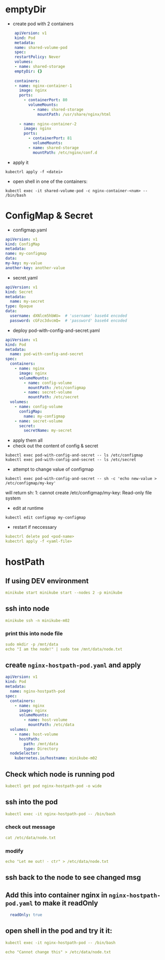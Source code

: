 # emptyDir
- create pod with 2 containers
```yaml
    apiVersion: v1
    kind: Pod
    metadata:
    name: shared-volume-pod
    spec:
    restartPolicy: Never
    volumes:
    - name: shared-storage
    emptyDir: {}
    
    containers:
    - name: nginx-container-1
      image: nginx
      ports:
        - containerPort: 80
          volumeMounts:
            - name: shared-storage
              mountPath: /usr/share/nginx/html
    
      - name: nginx-container-2
        image: nginx
        ports:
          - containerPort: 81
            volumeMounts:
          - name: shared-storage
            mountPath: /etc/nginx/conf.d
```

- apply it

```kubectrl apply -f <datei>```

- open shell in one of the containers:

```kubectl exec -it shared-volume-pod -c nginx-container-<num> -- /bin/bash```

# ConfigMap & Secret

- configmap.yaml
```yaml
apiVersion: v1
kind: ConfigMap
metadata:
name: my-configmap
data:
my-key: my-value
another-key: another-value
```

- secret.yaml
```yaml
apiVersion: v1
kind: Secret
metadata:
  name: my-secret
type: Opaque
data:
  username: dXNlcm5hbWU=  # 'username' base64 encoded
  password: cGFzc3dvcmQ=  # 'password' base64 encoded
```

- deploy pod-with-config-and-secret.yaml
```yaml
apiVersion: v1
kind: Pod
metadata:
  name: pod-with-config-and-secret
spec:
  containers:
    - name: nginx
      image: nginx
      volumeMounts:
        - name: config-volume
          mountPath: /etc/configmap
        - name: secret-volume
          mountPath: /etc/secret
  volumes:
    - name: config-volume
      configMap:
        name: my-configmap
    - name: secret-volume
      secret:
        secretName: my-secret
```

- apply them all
- check out the content of config & secret
```
kubectl exec pod-with-config-and-secret -- ls /etc/configmap
kubectl exec pod-with-config-and-secret -- ls /etc/secret
```

- attempt to change value of configmap
```
kubectl exec pod-with-config-and-secret -- sh -c 'echo new-value > /etc/configmap/my-key'
```
will return sh: 1: cannot create /etc/configmap/my-key: Read-only file system

- edit at runtime
```
kubectl edit configmap my-configmap
```

- restart if neccessary
```yaml
kubectrl delete pod <pod-name>
kubectrl apply -f <yaml-file>
```

# hostPath
## If using DEV environment
```yaml
minikube start minikube start --nodes 2 -p minikube
```
## ssh into node
```yaml
minikube ssh -n minikube-m02
```

### print this into node file
```yaml
sudo mkdir -p /mnt/data
echo "I am the node!" | sudo tee /mnt/data/node.txt
```

## create ```nginx-hostpath-pod.yaml``` and apply
```yaml
apiVersion: v1
kind: Pod
metadata:
  name: nginx-hostpath-pod
spec:
  containers:
    - name: nginx
      image: nginx
      volumeMounts:
        - name: host-volume
          mountPath: /etc/data
  volumes:
    - name: host-volume
      hostPath:
        path: /mnt/data
        type: Directory
  nodeSelector:
    kubernetes.io/hostname: minikube-m02
```
## Check which node is running pod

```yaml
kubectl get pod nginx-hostpath-pod -o wide
```

## ssh into the pod
```yaml
kubectl exec -it nginx-hostpath-pod -- /bin/bash
```

### check out message
```yaml
cat /etc/data/node.txt
```

### modify
```yaml
echo "Let me out! - ctr" > /etc/data/node.txt
```
## ssh back to the node to see changed msg

## Add this into container nginx in ```nginx-hostpath-pod.yaml``` to make it readOnly
```yaml
  readOnly: true
```
## open shell in the pod and try it it:
```yaml
kubectl exec -it nginx-hostpath-pod -- /bin/bash
```
```yaml
echo "Cannot change this" > /etc/data/node.txt
```
